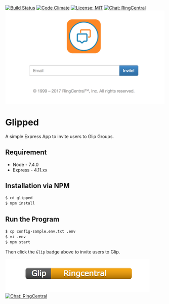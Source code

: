 [![Build Status](https://travis-ci.org/anilkumarbp/Glipped.svg?branch=master)](https://travis-ci.org/anilkumarbp/Glipped)
[![Code Climate](https://img.shields.io/codeclimate/github/anilkumarbp/Glipped.svg)]()
[![License: MIT](https://img.shields.io/badge/License-MIT-yellow.svg)](https://opensource.org/licenses/MIT)
[![Chat: RingCentral](https://img.shields.io/badge/Chat-RingCentral-orange.svg)](http://localhost:8080/)
![APP screenshots](assets/demo.png)
 
# Glipped

A simple Express App to invite users to Glip Groups.
 
 
## Requirement

* Node - 7.4.0  
* Express - 4.11.xx 


## Installation via NPM

```bash
$ cd glipped
$ npm install
```

## Run the Program


```bash
$ cp config-sample.env.txt .env
$ vi .env
$ npm start
```


Then click the `Glip` badge above to invite users to Glip.

![APP screenshots](assets/badge.png) 
[![Chat: RingCentral](https://img.shields.io/badge/Chat-RingCentral-orange.svg)](http://localhost:8080/)